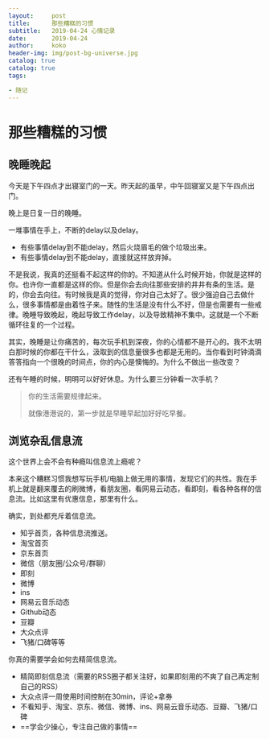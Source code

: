 ```yaml
---
layout:     post
title:     	那些糟糕的习惯
subtitle:   2019-04-24 心情记录
date:       2019-04-24
author:     koko
header-img: img/post-bg-universe.jpg
catalog: true
catalog: true
tags:

- 随记
---
```


# 那些糟糕的习惯

## 晚睡晚起

今天是下午四点才出寝室门的一天。昨天起的虽早，中午回寝室又是下午四点出门。

晚上是日复一日的晚睡。

一堆事情在手上，不断的delay以及delay。

- 有些事情delay到不能delay，然后火烧眉毛的做个垃圾出来。
- 有些事情delay到不能delay，直接就这样放弃掉。

不是我说，我真的还挺看不起这样的你的。不知道从什么时候开始，你就是这样的你。也许你一直都是这样的你。但是你会去向往那些安排的井井有条的生活。是的，你会去向往。有时候我是真的觉得，你对自己太好了。很少强迫自己去做什么，很多事情都是由着性子来。随性的生活是没有什么不好，但是也需要有一些戒律。晚睡导致晚起，晚起导致工作delay，以及导致精神不集中。这就是一个不断循环往复的一个过程。

其实，晚睡是让你痛苦的，每次玩手机到深夜，你的心情都不是开心的。我不太明白那时候的你都在干什么，汲取到的信息量很多也都是无用的。当你看到时钟滴滴答答指向一个很晚的时间点，你的内心是懊悔的。为什么不做出一些改变？

还有午睡的时候，明明可以好好休息。为什么要三分钟看一次手机？

> 你的生活需要规律起来。
>
> 就像港港说的，第一步就是早睡早起加好好吃早餐。

## 浏览杂乱信息流

这个世界上会不会有种瘾叫信息流上瘾呢？

本来这个糟糕习惯我想写玩手机/电脑上做无用的事情，发现它们的共性。我在手机上就是翻来覆去的刷微博，看朋友圈，看网易云动态，看即刻，看各种各样的信息流。比如这里有优惠信息，那里有什么。

确实，到处都充斥着信息流。

- 知乎首页，各种信息流推送。
- 淘宝首页
- 京东首页
- 微信（朋友圈/公众号/群聊）
- 即刻
- 微博
- ins
- 网易云音乐动态
- Github动态
- 豆瓣
- 大众点评
- 飞猪/口碑等等

你真的需要学会如何去精简信息流。

- 精简即刻信息流（需要的RSS圈子都关注好，如果即刻用的不爽了自己再定制自己的RSS）
- 大众点评一周使用时间控制在30min，评论+拿券
- 不看知乎、淘宝、京东、微信、微博、ins、网易云音乐动态、豆瓣、飞猪/口碑
- ==学会少操心，专注自己做的事情==

